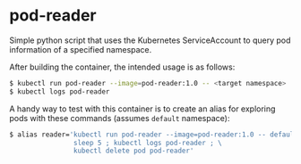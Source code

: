 # pod-reader

Simple python script that uses the Kubernetes ServiceAccount to query pod information of a specified namespace.

After building the container, the intended usage is as follows:

```bash
$ kubectl run pod-reader --image=pod-reader:1.0 -- <target namespace>
$ kubectl logs pod-reader
```

A handy way to test with this container is to create an alias for exploring pods with these commands (assumes `default` namespace):

```bash
$ alias reader='kubectl run pod-reader --image=pod-reader:1.0 -- default ; \
                sleep 5 ; kubectl logs pod-reader ; \
                kubectl delete pod pod-reader'
```
